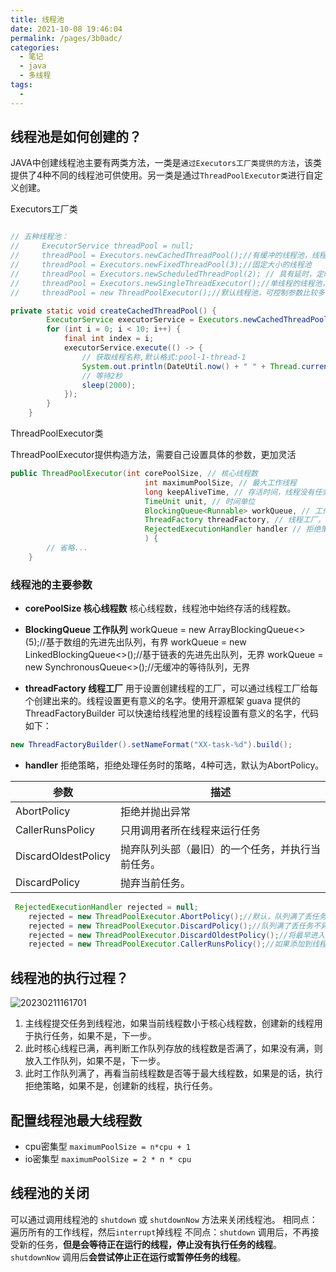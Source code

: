 ```yaml
---
title: 线程池
date: 2021-10-08 19:46:04
permalink: /pages/3b0adc/
categories:
  - 笔记
  - java
  - 多线程
tags:
  - 
---
```


## 线程池是如何创建的？
JAVA中创建线程池主要有两类方法，一类是`通过Executors工厂类提供的方法`，该类提供了4种不同的线程池可供使用。另一类是通过`ThreadPoolExecutor类`进行自定义创建。

Executors工厂类

```java

// 五种线程池：
//     ExecutorService threadPool = null;
//     threadPool = Executors.newCachedThreadPool();//有缓冲的线程池，线程数 JVM 控制
//     threadPool = Executors.newFixedThreadPool(3);//固定大小的线程池
//     threadPool = Executors.newScheduledThreadPool(2); // 具有延时，定时功能
//     threadPool = Executors.newSingleThreadExecutor();//单线程的线程池，只有一个线程在工作
//     threadPool = new ThreadPoolExecutor();//默认线程池，可控制参数比较多   

private static void createCachedThreadPool() {
        ExecutorService executorService = Executors.newCachedThreadPool();
        for (int i = 0; i < 10; i++) {
            final int index = i;
            executorService.execute(() -> {
                // 获取线程名称,默认格式:pool-1-thread-1
                System.out.println(DateUtil.now() + " " + Thread.currentThread().getName() + " " + index);
                // 等待2秒
                sleep(2000);
            });
        }
    }
```

ThreadPoolExecutor类

ThreadPoolExecutor提供构造方法，需要自己设置具体的参数，更加灵活
```java
public ThreadPoolExecutor(int corePoolSize, // 核心线程数
                              int maximumPoolSize, // 最大工作线程
                              long keepAliveTime, // 存活时间，线程没有任务执行时最多保持多久时间会终止。
                              TimeUnit unit, // 时间单位
                              BlockingQueue<Runnable> workQueue, // 工作队列
                              ThreadFactory threadFactory, // 线程工厂，主要用来创建线程，默及正常优先级、非守护线程。
                              RejectedExecutionHandler handler // 拒绝策略，当创建新线程使线程数大于最大线程的情况下，会执行
                              ) {
        // 省略...
    }
```

### 线程池的主要参数
- **corePoolSize 核心线程数**
核心线程数，线程池中始终存活的线程数。

- **BlockingQueue 工作队列**
    workQueue = new ArrayBlockingQueue<>(5);//基于数组的先进先出队列，有界
    workQueue = new LinkedBlockingQueue<>();//基于链表的先进先出队列，无界
    workQueue = new SynchronousQueue<>();//无缓冲的等待队列，无界

- **threadFactory 线程工厂**
用于设置创建线程的工厂，可以通过线程工厂给每个创建出来的。线程设置更有意义的名字。使用开源框架 guava 提供的 ThreadFactoryBuilder 可以快速给线程池里的线程设置有意义的名字，代码如下：
```java
new ThreadFactoryBuilder().setNameFormat("XX-task-%d").build();
```
- **handler**
拒绝策略，拒绝处理任务时的策略，4种可选，默认为AbortPolicy。
	
|  参数 |  描述 |
|---|---|
| AbortPolicy  |  拒绝并抛出异常 |
|CallerRunsPolicy |只用调用者所在线程来运行任务|
|DiscardOldestPolicy |	抛弃队列头部（最旧）的一个任务，并执行当前任务。|
|DiscardPolicy |	抛弃当前任务。|

```java
 RejectedExecutionHandler rejected = null;
    rejected = new ThreadPoolExecutor.AbortPolicy();//默认，队列满了丢任务抛出异常
    rejected = new ThreadPoolExecutor.DiscardPolicy();//队列满了丢任务不异常
    rejected = new ThreadPoolExecutor.DiscardOldestPolicy();//将最早进入队列的任务删，之后再尝试加入队列
    rejected = new ThreadPoolExecutor.CallerRunsPolicy();//如果添加到线程池失败，那么主线程会自己去执行
```

## 线程池的执行过程？

![20230211161701](https://img.ggball.top/picGo/20230211161701.png)

1. 主线程提交任务到线程池，如果当前线程数小于核心线程数，创建新的线程用于执行任务，如果不是，下一步。
2. 此时核心线程已满，再判断工作队列存放的线程数是否满了，如果没有满，则放入工作队列，如果不是，下一步。
3. 此时工作队列满了，再看当前线程数是否等于最大线程数，如果是的话，执行拒绝策略，如果不是，创建新的线程，执行任务。





## 配置线程池最大线程数
- cpu密集型 `maximumPoolSize = n*cpu + 1`
- io密集型 `maximumPoolSize = 2 * n * cpu`


## 线程池的关闭

可以通过调用线程池的 `shutdown` 或 `shutdownNow` 方法来关闭线程池。
相同点：遍历所有的工作线程，然后`interrupt`掉线程
不同点：`shutdown` 调用后，不再接受新的任务，**但是会等待正在运行的线程，停止没有执行任务的线程**。
`shutdownNow` 调用后**会尝试停止正在运行或暂停任务的线程**。
